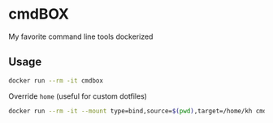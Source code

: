 # cmdBOX

My favorite command line tools dockerized 

## Usage

```sh
docker run --rm -it cmdbox
```

Override `home` (useful for custom dotfiles)

```sh
docker run --rm -it --mount type=bind,source=$(pwd),target=/home/kh cmdbox
```